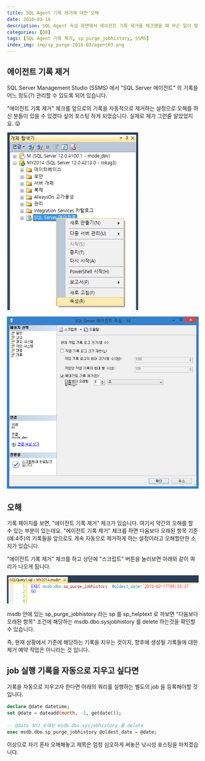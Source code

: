 ```yaml
---
title: SQL Agent 기록 제거에 대한 오해
date: 2016-03-16
description: SQL Agent 속성 화면에서 에이전트 기록 제거를 체크했을 때 무슨 일이 발생하는가?
categories: [DB]
tags: [SQL Agent 기록 제거, sp_purge_jobhistory, SSMS]
index_img: img/sp_purge-2016-03/agent03.png
---
```


## 에이전트 기록 제거

SQL Server Management Studio (SSMS) 에서 "SQL Server 에이전트" 의 기록을 어느 정도(?) 관리할 수 있도록 되어 있습니다.

"에이전트 기록 제거" 체크를 앞으로의 기록을 자동적으로 제거하는 설정으로 오해를 하신 분들이 있을 수 있겠다 싶어 포스팅 하게 되었습니다. 실제로 제가 그런줄 알았었지요. 😝

![](../img/sp_purge-2016-03/agent01.png)

![](../img/sp_purge-2016-03/agent03.png)

## 오해

기록 페이지를 보면, "에이전트 기록 제거" 체크가 있습니다. 여기서 약간의 오해를 할 수 있는 부분이 있는데요. "에이전트 기록 제거" 체크를 하면 다음보다 오래된 항목 기준(예:4주)의 기록들을 앞으로도 계속 자동으로 제거하게 하는 설정이라고 오해할만한 소지가 있습니다.

"에이전트 기록 제거" 체크를 하고 상단에 "스크립트" 버튼을 눌러보면 아래와 같이 쿼리가 나오게 됩니다.

![](../img/sp_purge-2016-03/agent02.png)

msdb 안에 있는 sp_purge_jobhistory 라는 sp 를 sp_helptext 로 까보면 "다음보다 오래된 항목" 조건에 해당하는 msdb.dbo.sysjobhistory 를 delete 하는것을 확인할 수 있습니다.

즉, 현재 상황에서 기준에 해당하는 기록을 지우는 것이지, 향후에 생성될 기록들에 대한 제거 예약 작업은 아니라는 것 입니다.

## job 실행 기록을 자동으로 지우고 싶다면

기록을 자동으로 지우고자 한다면 아래의 쿼리를 실행하는 별도의 job 을 등록해야할 것 입니다.

```sql
declare @date datetime;
set @date = dateadd(month, -1, getdate());

-- @date 보다 오래된 msdb.dbo.sysjobhistory 를 delete
exec msdb.dbo.sp_purge_jobhistory @oldest_date = @date;
```

이상으로 자기 혼자 오해해놓고 제목은 엄청 심오하게 써놓은 낚시성 포스팅을 마치겠습니다.